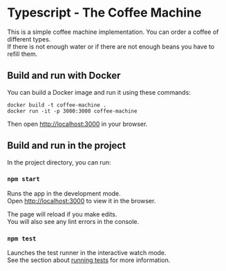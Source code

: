 # Typescript - The Coffee Machine

This is a simple coffee machine implementation. You can order a coffee of different types. <br/>
If there is not enough water or if there are not enough beans you have to refill them.

## Build and run with Docker

You can build a Docker image and run it using these commands:

```shell script
docker build -t coffee-machine .
docker run -it -p 3000:3000 coffee-machine
```

Then open [http://localhost:3000](http://localhost:3000) in your browser.

## Build and run in the project

In the project directory, you can run:

### `npm start`

Runs the app in the development mode.<br />
Open [http://localhost:3000](http://localhost:3000) to view it in the browser.

The page will reload if you make edits.<br />
You will also see any lint errors in the console.

### `npm test`

Launches the test runner in the interactive watch mode.<br />
See the section about [running tests](https://facebook.github.io/create-react-app/docs/running-tests) for more information.
